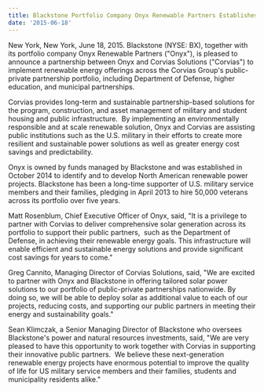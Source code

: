 ```yaml
---
title: Blackstone Portfolio Company Onyx Renewable Partners Establishes Strategic Alliance with Corvias Solutions to Implement Solar Offerings across Corvias's Public-Private Partnership Portfolio
date: '2015-06-18'
---
```


New York, New York, June 18, 2015. Blackstone (NYSE: BX), together with its portfolio company Onyx Renewable Partners ("Onyx"), is pleased to announce a partnership between Onyx and Corvias Solutions ("Corvias") to implement renewable energy offerings across the Corvias Group's public-private partnership portfolio, including Department of Defense, higher education, and municipal partnerships.

Corvias provides long-term and sustainable partnership-based solutions for the program, construction, and asset management of military and student housing and public infrastructure.  By implementing an environmentally responsible and at scale renewable solution, Onyx and Corvias are assisting public institutions such as the U.S. military in their efforts to create more resilient and sustainable power solutions as well as greater energy cost savings and predictability.

Onyx is owned by funds managed by Blackstone and was established in October 2014 to identify and to develop North American renewable power projects. Blackstone has been a long-time supporter of U.S. military service members and their families, pledging in April 2013 to hire 50,000 veterans across its portfolio over five years.

Matt Rosenblum, Chief Executive Officer of Onyx, said, "It is a privilege to partner with Corvias to deliver comprehensive solar generation across its portfolio to support their public partners,  such as the Department of Defense, in achieving their renewable energy goals. This infrastructure will enable efficient and sustainable energy solutions and provide significant cost savings for years to come."

Greg Cannito, Managing Director of Corvias Solutions, said, "We are excited to partner with Onyx and Blackstone in offering tailored solar power solutions to our portfolio of public-private partnerships nationwide. By doing so, we will be able to deploy solar as additional value to each of our projects, reducing costs, and supporting our public partners in meeting their energy and sustainability goals."

Sean Klimczak, a Senior Managing Director of Blackstone who oversees Blackstone's power and natural resources investments, said, "We are very pleased to have this opportunity to work together with Corvias in supporting their innovative public partners.  We believe these next-generation renewable energy projects have enormous potential to improve the quality of life for US military service members and their families, students and municipality residents alike."
